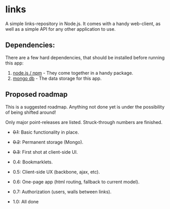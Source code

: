 links
=====

A simple links-repository in Node.js. It comes with a handy web-client, as well
as a simple API for any other application to use.


Dependencies:
-------------

There are a few hard dependencies, that should be installed before running
this app:

1. [node.js / npm](http://nodejs.org) - They come together in a handy package.
2. [mongo db](http://mongodb.org) - The data storage for this app.


Proposed roadmap
----------------

This is a suggested roadmap. Anything not done yet is under the possibility of
being shifted around!

Only major point-releases are listed. Struck-through numbers are finished.

- <s>0.1</s>: Basic functionality in place.
- <s>0.2</s>: Permanent storage (Mongo).
- <s>0.3</s>: First shot at client-side UI.
- 0.4: Bookmarklets.
- 0.5: Client-side UX (backbone, ajax, etc).
- 0.6: One-page app (html routing, fallback to current model).
- 0.7: Authorization (users, walls between links).

- 1.0: All done
